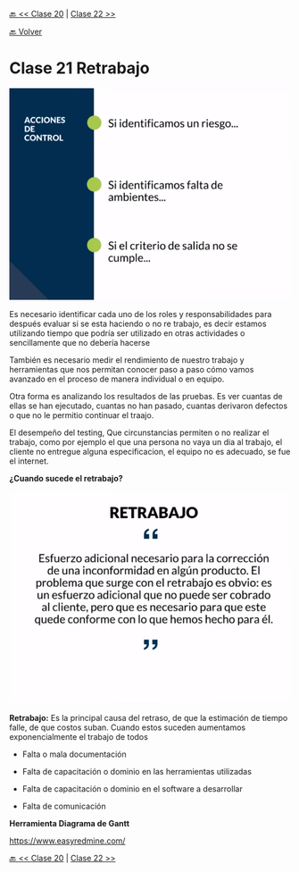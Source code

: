 [🔙 << Clase 20](../20_Class/20_Class.md) | [Clase 22 >>](../22_Class/22_Class.md)

[🔙 Volver](../README.md)

# Clase 21 Retrabajo 

![assets/img47.png](../assets/img47.png)

Es necesario identificar cada uno de los roles y responsabilidades para después evaluar si se esta haciendo o no re trabajo, es decir estamos utilizando tiempo que podría ser utilizado en otras actividades o sencillamente que no debería hacerse

También es necesario medir el rendimiento de nuestro trabajo y herramientas que nos permitan conocer paso a paso cómo vamos avanzado en el proceso de manera individual o en equipo.

Otra forma es analizando los resultados de las pruebas. Es ver cuantas de ellas se han ejecutado, cuantas no han pasado, cuantas derivaron defectos o que no le permitio continuar el traajo.

El desempeño del testing, Que circunstancias permiten o no realizar el trabajo, como por ejemplo el que una persona no vaya un dia al trabajo, el cliente no entregue alguna especificacion, el equipo no es adecuado, se fue el internet.

**¿Cuando sucede el retrabajo?**

![assets/img48.png](../assets/img48.png)

**Retrabajo:** Es la principal causa del retraso, de que la estimación de tiempo falle, de que costos suban. Cuando estos suceden aumentamos exponencialmente el trabajo de todos

- Falta o mala documentación

- Falta de capacitación o dominio en las herramientas utilizadas

- Falta de capacitación o dominio en el software a desarrollar

- Falta de comunicación

**Herramienta Diagrama de Gantt**

https://www.easyredmine.com/




[🔙 << Clase 20](../20_Class/20_Class.md) | [Clase 22 >>](../22_Class/22_Class.md)


